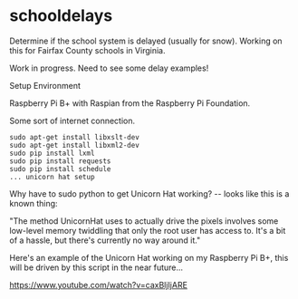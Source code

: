 schooldelays
============

Determine if the school system is delayed (usually for snow).  Working on this for Fairfax County schools in Virginia.

Work in progress.  Need to see some delay examples!

Setup Environment

Raspberry Pi B+ with Raspian from the Raspberry Pi Foundation.

Some sort of internet connection.

```
sudo apt-get install libxslt-dev
sudo apt-get install libxml2-dev
sudo pip install lxml
sudo pip install requests
sudo pip install schedule
... unicorn hat setup
```

Why have to sudo python to get Unicorn Hat working? -- looks like this is a 
known thing:

"The method UnicornHat uses to actually drive the pixels involves some low-level memory twiddling that only the root user has access to. It's a bit of a hassle, but there's currently no way around it."

Here's an example of the Unicorn Hat working on my Raspberry Pi B+, this 
will be driven by this script in the near future...

https://www.youtube.com/watch?v=caxBljIjARE
